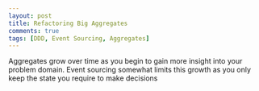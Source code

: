```yaml
---
layout: post
title: Refactoring Big Aggregates
comments: true
tags: [DDD, Event Sourcing, Aggregates]
---
```


Aggregates grow over time as you begin to gain more insight into your problem domain. Event sourcing somewhat limits this growth as you only keep the state you require to make decisions
